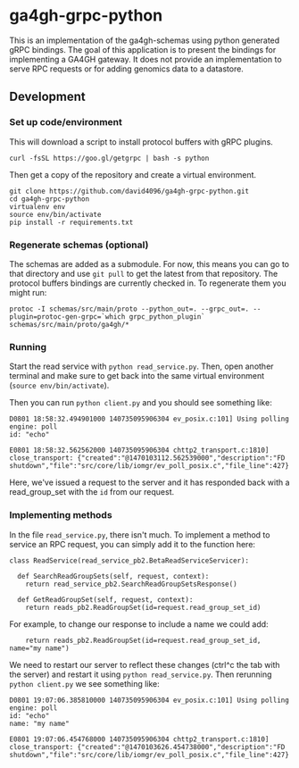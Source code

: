 # ga4gh-grpc-python

This is an implementation of the ga4gh-schemas using python generated gRPC bindings. The goal of this application is to present the bindings for implementing a GA4GH gateway. It does not provide an implementation to serve RPC requests or for adding genomics data to a datastore.

## Development

### Set up code/environment

This will download a script to install protocol buffers with gRPC plugins.

    curl -fsSL https://goo.gl/getgrpc | bash -s python

Then get a copy of the repository and create a virtual environment.

    git clone https://github.com/david4096/ga4gh-grpc-python.git
    cd ga4gh-grpc-python
    virtualenv env
    source env/bin/activate
    pip install -r requirements.txt

### Regenerate schemas (optional)

The schemas are added as a submodule. For now, this means you can go to that directory and use `git pull` to get the latest from that repository. The protocol buffers bindings are currently checked in. To regenerate them you might run:

    protoc -I schemas/src/main/proto --python_out=. --grpc_out=. --plugin=protoc-gen-grpc=`which grpc_python_plugin` schemas/src/main/proto/ga4gh/*

### Running

Start the read service with `python read_service.py`. Then, open another terminal and make sure to get back into the same virtual environment (`source env/bin/activate`).

Then you can run `python client.py` and you should see something like:

    D0801 18:58:32.494901000 140735095906304 ev_posix.c:101] Using polling engine: poll
    id: "echo"

    E0801 18:58:32.562562000 140735095906304 chttp2_transport.c:1810] close_transport: {"created":"@1470103112.562539000","description":"FD shutdown","file":"src/core/lib/iomgr/ev_poll_posix.c","file_line":427}
    
Here, we've issued a request to the server and it has responded back with a read_group_set with the `id` from our request.

### Implementing methods

In the file `read_service.py`, there isn't much. To implement a method to service an RPC request, you can simply add it to the function here:


    class ReadService(read_service_pb2.BetaReadServiceServicer):
    
      def SearchReadGroupSets(self, request, context):
        return read_service_pb2.SearchReadGroupSetsResponse()
    
      def GetReadGroupSet(self, request, context):
        return reads_pb2.ReadGroupSet(id=request.read_group_set_id)

For example, to change our response to include a name we could add:

        return reads_pb2.ReadGroupSet(id=request.read_group_set_id, name="my name")

We need to restart our server to reflect these changes (ctrl^c the tab with the server) and restart it using `python read_service.py`. Then rerunning `python client.py` we see something like:

    D0801 19:07:06.385810000 140735095906304 ev_posix.c:101] Using polling engine: poll
    id: "echo"
    name: "my name"

    E0801 19:07:06.454768000 140735095906304 chttp2_transport.c:1810] close_transport: {"created":"@1470103626.454738000","description":"FD shutdown","file":"src/core/lib/iomgr/ev_poll_posix.c","file_line":427}

